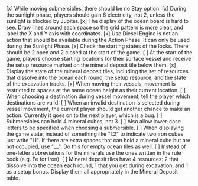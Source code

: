 [x] While moving submersibles, there should be no Stay option.
[x] During the sunlight phase, players should gain 6 electricity, not 2, unless the sunlight is blocked by Jupiter.
[x] The display of the ocean board is hard to see.  Draw lines around each space so the grid pattern is more clear, and label the X and Y axis with coordinates.
[x] Use Diesel Engine is not an action that should be available during the Action Phase.  It can only be used during the Sunlight Phase.
[x] Check the starting states of the locks.  There should be 2 open and 2 closed at the start of the game.
[ ] At the start of the game, players choose starting locations for their surface vessel and receive the setup resource marked on the mineral deposit tile below them.
[x] Display the state of the mineral deposit tiles, including the set of resources that dissolve into the ocean each round, the setup resource, and the state of the excavation tracks.
[x] When moving their vessels, movement is restricted to spaces at the same ocean height as their current location.
[ ] When choosing a destination during vessel movement, tell the player which destinations are valid.
[ ] When an invalid destination is selected during vessel movement, the current player should get another chance to make an action.  Currently it goes on to the next player, which is a bug.
[ ] Submersibles can hold 4 mineral cubes, not 3.
[ ] Also allow lower-case letters to be specified when choosing a submersible.
[ ] When displaying the game state, instead of something like "I:2" to indicate two iron cubes just write "I I".  If there are extra spaces that can hold a mineral cube but are not occupied, use "__".  Do this for empty ocean tiles as well.
[ ] Instead of one-letter abbreviations for the minerals use the ones written in the rule book (e.g. Fe for Iron).
[ ] Mineral deposit tiles have 4 resources:  2 that dissolve into the ocean each round, 1 that you get during excavation, and 1 as a setup bonus.  Display them all appropriately in the Mineral Deposit table.
